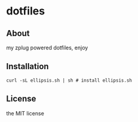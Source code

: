 # dotfiles

## About

my zplug powered dotfiles, enjoy

## Installation

```
curl -sL ellipsis.sh | sh # install ellipsis.sh

```

## License

the MIT license

